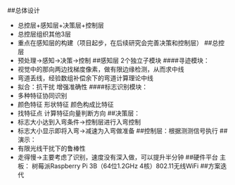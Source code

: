 ##总体设计* 总控层+感知层+决策层+控制层 * 总控层组织其他3层* 重点在感知层的构建（项目起步，在后续研究会完善决策和控制层）##总控层* 预处理→感知→决策→控制##感知层2个独立子模块 ####寻迹模块：* 视觉中的那向两边找梯度像素，做有限边缘检测，从而求中线* 弯道丢线，经验数组补偿余下的弯道计算理论中线* 拟合：抗干扰 增强准确性####标志识别模块：* 多种特征协同识别* 颜色特征 形状特征 颜色构成比特征* 找特征点 计算特征向量判断方向##决策层：* 标志大小达到入弯条件→控制层进行入弯控制* 标志大小显示即将入弯→减速为入弯做准备##控制层：根据测测信号执行##演示：* 有限光线干扰下的鲁棒性* 走得慢→主要考虑了识别，速度没有深入做，可以提升半分钟##硬件平台主板： 树莓派Raspberry Pi 3B（64位1.2GHz 4核）802.11无线WiFi##方案迭代